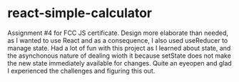 # react-simple-calculator

Assignment #4 for FCC JS certificate.
        Design more elaborate than needed, as I wanted to use React and as a consequence, I also used 
        useReducer to manage state. Had a lot of fun with this project as I learned about 
        state, and the asynchonous nature of dealing wioth it because setState does not 
        make the new state immediately available for changes.
        Quite an eyeopen and glad I experienced the challenges and figuring this out.
